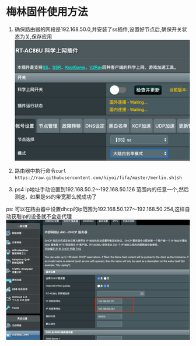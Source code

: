 # 梅林固件使用方法

1. 确保路由器的网段是192.168.50.0,并安装了ss插件,设置好节点后,确保开关状态为关,保存应用
![merlin](https://github.com/hiyoi/fifa/blob/master/screenshot/merlin.png)

2. 路由器中执行命令`curl https://raw.githubusercontent.com/hiyoi/fifa/master/merlin.sh|sh`

3. ps4 ip地址手动设置到192.168.50.2～192.168.50.126 范围内的任意一个,然后测速，如果是ss的带宽那么就成功了


ps: 可以在路由器中设置dhcp的ip范围为192.168.50.127～192.168.50.254,这样自动获取ip的设备就不会走代理
![dhcp](https://github.com/hiyoi/fifa/blob/master/screenshot/dhcp.png)
